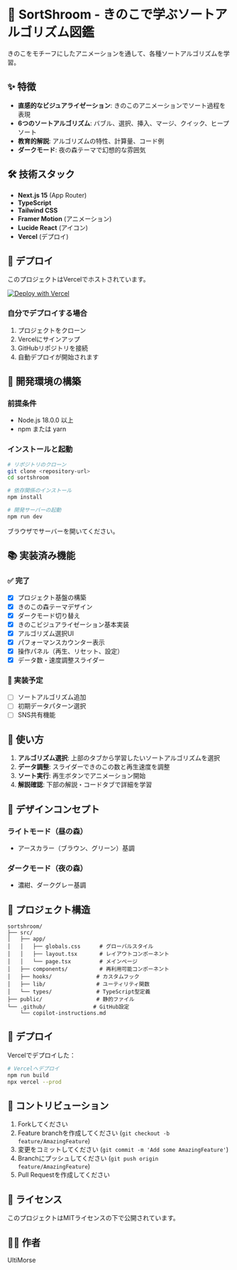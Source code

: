 # 🍄 SortShroom - きのこで学ぶソートアルゴリズム図鑑

きのこをモチーフにしたアニメーションを通して、各種ソートアルゴリズムを学習。

## ✨ 特徴

- **直感的なビジュアライゼーション**: きのこのアニメーションでソート過程を表現
- **6つのソートアルゴリズム**: バブル、選択、挿入、マージ、クイック、ヒープソート
- **教育的解説**: アルゴリズムの特性、計算量、コード例
- **ダークモード**: 夜の森テーマで幻想的な雰囲気

## 🛠️ 技術スタック

- **Next.js 15** (App Router)
- **TypeScript**
- **Tailwind CSS**
- **Framer Motion** (アニメーション)
- **Lucide React** (アイコン)
- **Vercel** (デプロイ)

## 🚀 デプロイ

このプロジェクトはVercelでホストされています。

[![Deploy with Vercel](https://vercel.com/button)](https://vercel.com/new/clone?repository-url=https://github.com/UltiMorse/sortshroom)

### 自分でデプロイする場合

1. プロジェクトをクローン
2. Vercelにサインアップ
3. GitHubリポジトリを接続
4. 自動デプロイが開始されます

## 🚀 開発環境の構築

### 前提条件
- Node.js 18.0.0 以上
- npm または yarn

### インストールと起動

```bash
# リポジトリのクローン
git clone <repository-url>
cd sortshroom

# 依存関係のインストール
npm install

# 開発サーバーの起動
npm run dev
```

ブラウザでサーバーを開いてください。

## 📚 実装済み機能

### ✅ 完了
- [x] プロジェクト基盤の構築
- [x] きのこの森テーマデザイン
- [x] ダークモード切り替え
- [x] きのこビジュアライゼーション基本実装
- [x] アルゴリズム選択UI
- [x] パフォーマンスカウンター表示
- [x] 操作パネル（再生、リセット、設定）
- [x] データ数・速度調整スライダー

### 🚧 実装予定
- [ ] ソートアルゴリズム追加
- [ ] 初期データパターン選択
- [ ] SNS共有機能

## 🎯 使い方

1. **アルゴリズム選択**: 上部のタブから学習したいソートアルゴリズムを選択
2. **データ調整**: スライダーできのこの数と再生速度を調整
3. **ソート実行**: 再生ボタンでアニメーション開始
4. **解説確認**: 下部の解説・コードタブで詳細を学習

## 🎨 デザインコンセプト

### ライトモード（昼の森）
- アースカラー（ブラウン、グリーン）基調

### ダークモード（夜の森）
- 濃紺、ダークグレー基調

## 📁 プロジェクト構造

```
sortshroom/
├── src/
│   ├── app/
│   │   ├── globals.css      # グローバルスタイル
│   │   ├── layout.tsx       # レイアウトコンポーネント
│   │   └── page.tsx         # メインページ
│   ├── components/          # 再利用可能コンポーネント
│   ├── hooks/              # カスタムフック
│   ├── lib/                # ユーティリティ関数
│   └── types/              # TypeScript型定義
├── public/                 # 静的ファイル
└── .github/               # GitHub設定
    └── copilot-instructions.md
```

## 🚀 デプロイ

Vercelでデプロイした：

```bash
# Vercelへデプロイ
npm run build
npx vercel --prod
```

## 🤝 コントリビューション

1. Forkしてください
2. Feature branchを作成してください (`git checkout -b feature/AmazingFeature`)
3. 変更をコミットしてください (`git commit -m 'Add some AmazingFeature'`)
4. Branchにプッシュしてください (`git push origin feature/AmazingFeature`)
5. Pull Requestを作成してください

## 📝 ライセンス

このプロジェクトはMITライセンスの下で公開されています。

## 👨‍💻 作者

UltiMorse
